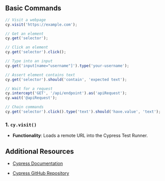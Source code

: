 ## Basic Commands

```javascript
// Visit a webpage
cy.visit('https://example.com');

// Get an element
cy.get('selector');

// Click an element
cy.get('selector').click();

// Type into an input
cy.get('input[name="username"]').type('your-username');

// Assert element contains text
cy.get('selector').should('contain', 'expected text');

// Wait for a request
cy.intercept('GET', '/api/endpoint').as('apiRequest');
cy.wait('@apiRequest');

// Chain commands
cy.get('selector').click().type('text').should('have.value', 'text');


```


### 1. **`cy.visit()`**

-   **Functionality**: Loads a remote URL into the Cypress Test Runner.

## Additional Resources

-   [Cypress Documentation](%5B%5Bhttps://docs.cypress.io%5D(https://docs.cypress.io/)%5D(%5Bhttps://docs.cypress.io/%5D(https://docs.cypress.io/)))
    
-   [Cypress GitHub Repository](%5B%5Bhttps://github.com/cypress-io/cypress%5D(https://github.com/cypress-io/cypress)%5D(%5Bhttps://github.com/cypress-io/cypress%5D(https://github.com/cypress-io/cypress)))



<!--stackedit_data:
eyJoaXN0b3J5IjpbOTMzMjQ5MzI5LDYxMjY0MDYxNiw3MzA5OT
gxMTZdfQ==
-->